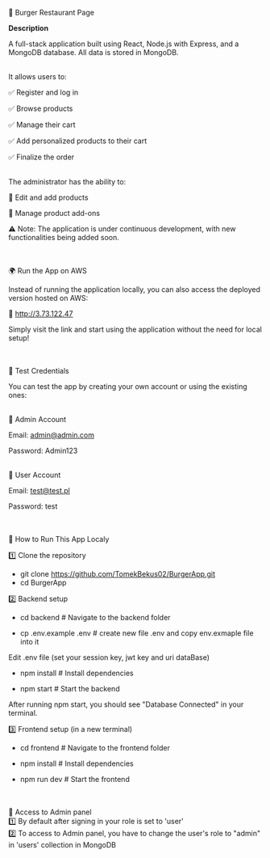 🍔 Burger Restaurant Page


**Description**

A full-stack application built using React, Node.js with Express, and a MongoDB database.
All data is stored in MongoDB.
<br><br>


It allows users to:

✅ Register and log in

✅ Browse products

✅ Manage their cart

✅ Add personalized products to their cart

✅ Finalize the order
<br><br>


The administrator has the ability to:

🔧 Edit and add products

🔧 Manage product add-ons

⚠️ Note: The application is under continuous development, with new functionalities being added soon.
<br><br><br>

🌍 Run the App on AWS

Instead of running the application locally, you can also access the deployed version hosted on AWS:

🔗 http://3.73.122.47

Simply visit the link and start using the application without the need for local setup!

<br><br>
🧪 Test Credentials

You can test the app by creating your own account or using the existing ones:

<br>
👑 Admin Account

Email: admin@admin.com

Password: Admin123
<br><br>

👤 User Account

Email: test@test.pl

Password: test
<br><br><br>


🚀 How to Run This App Localy


1️⃣ Clone the repository

  - git clone https://github.com/TomekBekus02/BurgerApp.git
  - cd BurgerApp


2️⃣ Backend setup

  - cd backend            # Navigate to the backend folder
  
  - cp .env.example .env  # create new file .env and copy env.exmaple file into it

Edit .env file (set your session key, jwt key and uri dataBase)

  - npm install           # Install dependencies  

  - npm start             # Start the backend  

After running npm start, you should see "Database Connected" in your terminal.


3️⃣ Frontend setup (in a new terminal)

  - cd frontend      # Navigate to the frontend folder  

  - npm install      # Install dependencies  

  - npm run dev      # Start the frontend  
<br><br>

🔐 Access to Admin panel <br>
1️⃣ By default after signing in your role is set to 'user' <br>
2️⃣ To access to Admin panel, you have to change the user's role to "admin" in 'users' collection in MongoDB <br>




